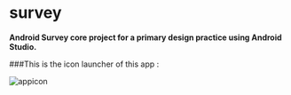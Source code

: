 #  survey

**Android Survey core project for a primary design practice using Android Studio.**

###This is the icon launcher of  this app :

![appicon](https://github.com/IovryTower/survey/imagezxlingDemo/app.jpg)
